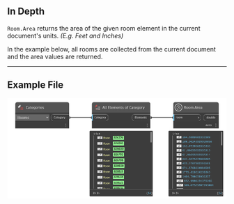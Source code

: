## In Depth
`Room.Area` returns the area of the given room element in the current document's units. _(E.g. Feet and Inches)_

In the example below, all rooms are collected from the current document and the area values are returned.
___
## Example File

![Room.Area](./Revit.Elements.Room.Area_img.jpg)